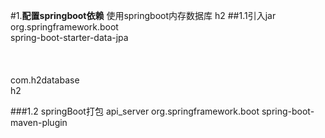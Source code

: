 #1.**配置springboot依赖**
使用springboot内存数据库 h2
##1.1引入jar
    <dependency>  
        <groupId>org.springframework.boot</groupId>  
        <artifactId>spring-boot-starter-data-jpa</artifactId>  
    </dependency>  
    <!-- 内存数据库 -->  
    <dependency>  
        <groupId>com.h2database</groupId>  
        <artifactId>h2</artifactId>  
    </dependency>  

###1.2 springBoot打包
    <build>
         <!--打包后jar的名称-->
         <finalName>api_server</finalName>
         <plugins>
             <!-- spring boot打包插件 -->
             <plugin>
                 <groupId>org.springframework.boot</groupId>
                 <artifactId>spring-boot-maven-plugin</artifactId>
             </plugin>
         </plugins>
     </build>

